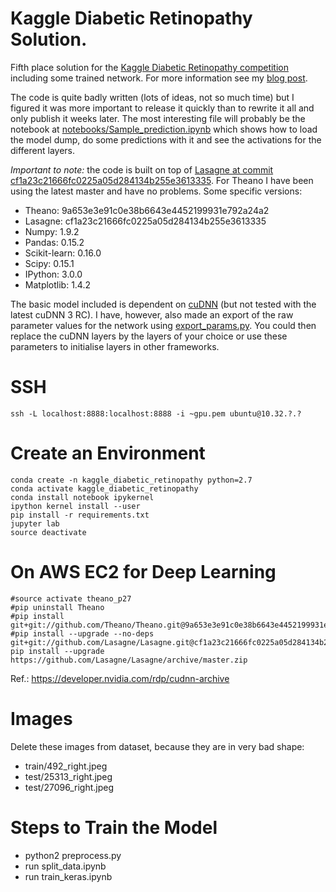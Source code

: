 # Kaggle Diabetic Retinopathy Solution.
Fifth place solution for the [Kaggle Diabetic Retinopathy competition](https://www.kaggle.com/c/diabetic-retinopathy-detection/) including some trained network. For more information see my [blog post](http://jeffreydf.github.io/diabetic-retinopathy-detection/).

The code is quite badly written (lots of ideas, not so much time) but I figured it was more important to release it quickly than to rewrite it all and only publish it weeks later. The most interesting file will probably be the notebook at
[notebooks/Sample_prediction.ipynb](https://github.com/JeffreyDF/kaggle_diabetic_retinopathy/blob/master/notebooks/Sample_prediction.ipynb) which shows how to load the model dump, do some predictions with it and see the activations for the different layers.

_Important to note:_ the code is built on top of [Lasagne at commit cf1a23c21666fc0225a05d284134b255e3613335](https://github.com/Lasagne/Lasagne/tree/cf1a23c21666fc0225a05d284134b255e3613335). For Theano I have been using the latest master and have no problems. Some specific versions:

- Theano: 9a653e3e91c0e38b6643e4452199931e792a24a2
- Lasagne: cf1a23c21666fc0225a05d284134b255e3613335
- Numpy: 1.9.2
- Pandas: 0.15.2
- Scikit-learn: 0.16.0
- Scipy: 0.15.1
- IPython: 3.0.0
- Matplotlib: 1.4.2

The basic model included is dependent on [cuDNN](https://developer.nvidia.com/cudnn) (but not tested with the latest cuDNN 3 RC). I have, however, also made an export of the raw parameter values for the network using [export_params.py](https://github.com/JeffreyDF/kaggle_diabetic_retinopathy/blob/master/export_params.py). You could then replace the cuDNN layers by the layers of your choice or use these parameters to initialise layers in other frameworks.

# SSH

```
ssh -L localhost:8888:localhost:8888 -i ~gpu.pem ubuntu@10.32.?.?
```

# Create an Environment

```
conda create -n kaggle_diabetic_retinopathy python=2.7
conda activate kaggle_diabetic_retinopathy
conda install notebook ipykernel
ipython kernel install --user
pip install -r requirements.txt
jupyter lab
source deactivate
```


# On AWS EC2 for Deep Learning

```
#source activate theano_p27
#pip uninstall Theano
#pip install git+git://github.com/Theano/Theano.git@9a653e3e91c0e38b6643e4452199931e792a24a2
#pip install --upgrade --no-deps git+git://github.com/Lasagne/Lasagne.git@cf1a23c21666fc0225a05d284134b255e3613335
pip install --upgrade https://github.com/Lasagne/Lasagne/archive/master.zip
```


Ref.: https://developer.nvidia.com/rdp/cudnn-archive

# Images

Delete these images from dataset, because they are in very bad shape:

* train/492_right.jpeg
* test/25313_right.jpeg
* test/27096_right.jpeg

# Steps to Train the Model

* python2 preprocess.py
* run split_data.ipynb
* run train_keras.ipynb

